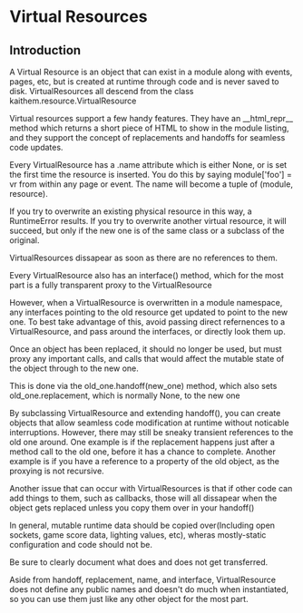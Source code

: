 Virtual Resources
=================

<a href="" id="intro"></a>Introduction
--------------------------------------

A Virtual Resource is an object that can exist in a module along with events, pages, etc, but is created at runtime through code and is never saved to disk. VirtualResources all descend from the class kaithem.resource.VirtualResource

Virtual resources support a few handy features. They have an \_\_html\_repr\_\_ method which returns a short piece of HTML to show in the module listing, and they support the concept of replacements and handoffs for seamless code updates.

Every VirtualResource has a .name attribute which is either None, or is set the first time the resource is inserted. You do this by saying module\['foo'\] = vr from within any page or event. The name will become a tuple of (module, resource).

If you try to overwrite an existing physical resource in this way, a RuntimeError results. If you try to overwrite another virtual resource, it will succeed, but only if the new one is of the same class or a subclass of the original.

VirtualResources dissapear as soon as there are no references to them.

Every VirtualResource also has an interface() method, which for the most part is a fully transparent proxy to the VirtualResource

However, when a VirtualResource is overwritten in a module namespace, any interfaces pointing to the old resource get updated to point to the new one. To best take advantage of this, avoid passing direct refernences to a VirtualResource, and pass around the interfaces, or directly look them up.

Once an object has been replaced, it should no longer be used, but must proxy any important calls, and calls that would affect the mutable state of the object through to the new one.

This is done via the old\_one.handoff(new\_one) method, which also sets old\_one.replacement, which is normally None, to the new one

By subclassing VirtualResource and extending handoff(), you can create objects that allow seamless code modification at runtime without noticable interruptions. However, there may still be sneaky transient references to the old one around. One example is if the replacement happens just after a method call to the old one, before it has a chance to complete. Another example is if you have a reference to a property of the old object, as the proxying is not recursive.

Another issue that can occur with VirtualResources is that if other code can add things to them, such as callbacks, those will all dissapear when the object gets replaced unless you copy them over in your handoff()

In general, mutable runtime data should be copied over(Including open sockets, game score data, lighting values, etc), wheras mostly-static configuration and code should not be.

Be sure to clearly document what does and does not get transferred.

Aside from handoff, replacement, name, and interface, VirtualResource does not define any public names and doesn't do much when instantiated, so you can use them just like any other object for the most part.